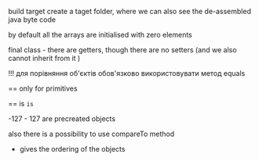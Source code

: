 build target create a taget folder, where we can also see the de-assembled java byte code

by default all the arrays are initialised with zero elements

final class - there are getters, though there are no setters (and we also cannot inherit from it )

!!! для порівняння об'єктів обов'язково використовувати метод equals

== only for primitives

== is `is`

-127 - 127 are precreated objects

also there is a possibility to use compareTo method
- gives the ordering of the objects


